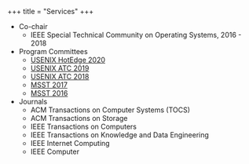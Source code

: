 +++
title = "Services"
+++

* Co-chair  
  * IEEE Special Technical Community on Operating Systems, 2016 - 2018
* Program Committees
  * [USENIX HotEdge 2020][hotedge2020]
  * [USENIX ATC 2019][atc19]
  * [USENIX ATC 2018][atc18]
  * [MSST 2017][msst17]
  * [MSST 2016][msst16]
* Journals
  * ACM Transactions on Computer Systems (TOCS)
  * ACM Transactions on Storage
  * IEEE Transactions on Computers  
  * IEEE Transactions on Knowledge and Data Engineering  
  * IEEE Internet Computing  
  * IEEE Computer

[hotedge2020]: https://www.usenix.org/conference/hotedge20
[sddcs2018]: https://sddcs.github.io/2018/sddcs2018.html
[atc18]: https://www.usenix.org/conference/atc18
[atc19]: https://www.usenix.org/conference/atc19
[msst17]: http://storageconference.us/2017/
[msst16]: http://storageconference.us/2016/
